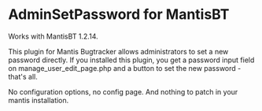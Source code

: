 AdminSetPassword for MantisBT
=============================

Works with MantisBT 1.2.14.

This plugin for Mantis Bugtracker allows administrators to set a new password directly.
If you installed this plugin, you get a password input field on manage_user_edit_page.php and a button to set the new password - that's all.

No configuration options, no config page. And nothing to patch in your mantis installation.
